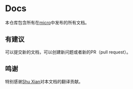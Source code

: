 # Docs

本仓库包含所有在[micro](https://micro.mu/docs/cn/index.html)中发布的所有文档。

## 有建议

可以提交新的文档，可以创建新问题或者新的PR（pull request）。

## 鸣谢
 
特别感谢[Shu Xian](https://github.com/printfcoder)对本文档的翻译贡献。

